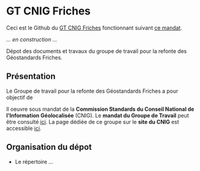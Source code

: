 # GT CNIG Friches
Ceci est le Github du [GT CNIG Friches](http://cnig.gouv.fr/?page_id=26033) fonctionnant suivant [ce mandat](http://cnig.gouv.fr/wp-content/uploads/2022/03/220310_mandat_GT_CNIG_Friches.pdf).

_... en construction ..._




Dépot des documents et travaux du groupe de travail pour la refonte des Géostandards Friches.

## Présentation 

Le Groupe de travail pour la refonte des Géostandards Friches a pour objectif de      

Il oeuvre sous mandat de la **Commission Standards du Conseil National de l'Information Géolocalisée** (CNIG). Le **mandat du Groupe de Travail** peut être consulté [ici](http://cnig.gouv.fr/wp-content/uploads/2021/10/MandatModernisationStandardsRisque-vf.pdf). La page dédiée de ce groupe sur le **site du CNIG** est accessible [ici](http://cnig.gouv.fr/?page_id=25378). 

## Organisation du dépot

* Le répertoire ...
